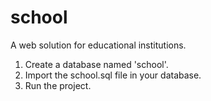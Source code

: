 school
======
A web solution for educational institutions.
  1. Create a database named 'school'.
  2. Import the school.sql file in your database.
  3. Run the project.
